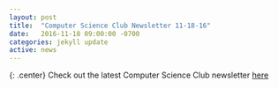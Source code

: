 ```yaml
---
layout: post
title:  "Computer Science Club Newsletter 11-18-16"
date:   2016-11-18 09:00:00 -0700
categories: jekyll update
active: news
---
```


{: .center}
Check out the latest Computer Science Club newsletter [here](http://csclub.sbcc.edu/newsletters/11-18-16newsletter.html)
